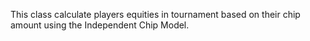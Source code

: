 This class calculate players equities in tournament based on their chip amount using the Independent Chip Model.